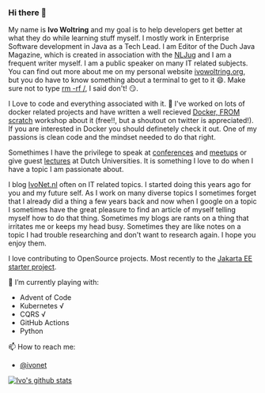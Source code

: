 ### Hi there 👋

My name is **Ivo Woltring** and my goal is to help developers get better at what they do while learning stuff myself. I mostly work in Enterprise Software development in Java as a Tech Lead. I am Editor of the Duch Java Magazine, which is created in association with the [NLJug](https://nljug.org/) and I am a frequent writer myself. I am a public speaker on many IT related subjects. You can find out more about me on my personal website [ivowoltring.org](https://www.ivowoltring.org#whoami), but you do have to know something about a terminal to get to it 😄. Make sure not to type [rm -rf /](https://www.ivowoltring.org#rm%20-rf%20/), I said don't! 😏. 

I Love to code and everything associated with it. 🔭 I've worked on lots of docker related projects and have written a well recieved [Docker, FROM scratch](https://docker-from-scratch.ivonet.nl/) workshop about it (free!!, but a shoutout on twitter is appreciated!). If you are interested in Docker you should definetely check it out. One of my passions is clean code and the mindset needed to do that right.

Somethimes I have the privilege to speak at [conferences](https://www.ivowoltring.org#talks) and [meetups](https://www.ivowoltring.org#meetups) or give guest [lectures](https://www.ivowoltring.org#edu) at Dutch Universities. It is something I love to do when I have a topic I am passionate about.

I blog [IvoNet.nl](https://www.ivonet.nl/) often on IT related topics. I started doing this years ago for you and my future self. As I work on many diverse topics I sometimes forget that I already did a thing a few years back and now when I google on a topic I sometimes have the great pleasure to find an article of myself telling myself how to do that thing. Sometimes my blogs are rants on a thing that irritates me or keeps my head busy. Sometimes they are like notes on a topic I had trouble researching and don't want to research again. I hope you enjoy them.

I love contributing to OpenSource projects. Most recently to the [Jakarta EE starter project](https://start.jakarta.ee/).

🌱 I’m currently playing with:
* Advent of Code  
* Kubernetes √
* CQRS √
* GitHub Actions
* Python

📫 How to reach me: 
* [@ivonet](https://twitter.com/ivonet)

[![Ivo's github stats](https://github-readme-stats.vercel.app/api?username=IvoNet&show_icon=true)](https://github.com/anuraghazra/github-readme-stats)
